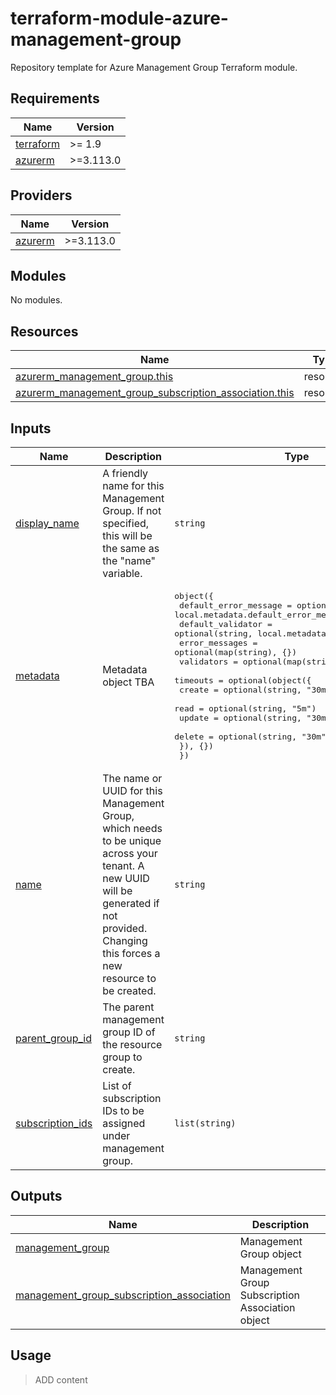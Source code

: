 # terraform-module-azure-management-group

Repository template for Azure Management Group Terraform module.

<!-- BEGIN_TF_DOCS -->
## Requirements

| Name | Version |
|------|---------|
| <a name="requirement_terraform"></a> [terraform](#requirement\_terraform) | >= 1.9 |
| <a name="requirement_azurerm"></a> [azurerm](#requirement\_azurerm) | >=3.113.0 |

## Providers

| Name | Version |
|------|---------|
| <a name="provider_azurerm"></a> [azurerm](#provider\_azurerm) | >=3.113.0 |

## Modules

No modules.

## Resources

| Name | Type |
|------|------|
| [azurerm_management_group.this](https://registry.terraform.io/providers/hashicorp/azurerm/latest/docs/resources/management_group) | resource |
| [azurerm_management_group_subscription_association.this](https://registry.terraform.io/providers/hashicorp/azurerm/latest/docs/resources/management_group_subscription_association) | resource |

## Inputs

| Name | Description | Type | Default | Required |
|------|-------------|------|---------|:--------:|
| <a name="input_display_name"></a> [display\_name](#input\_display\_name) | A friendly name for this Management Group. If not specified, this will be the same as the "name" variable. | `string` | `""` | no |
| <a name="input_metadata"></a> [metadata](#input\_metadata) | Metadata object TBA | <pre>object({<br>    default_error_message = optional(string, local.metadata.default_error_message)<br>    default_validator     = optional(string, local.metadata.default_validator)<br>    error_messages        = optional(map(string), {})<br>    validators            = optional(map(string), {})<br>    timeouts = optional(object({<br>      create = optional(string, "30m")<br>      read   = optional(string, "5m")<br>      update = optional(string, "30m")<br>      delete = optional(string, "30m")<br>    }), {})<br>  })</pre> | <pre>{<br>  "error_messages": {<br>    "timeouts": "Timeout object \"%s\" key must be defined as a one to three characters duration string and unit one letter suffix for minutes or hours, ie. 30m, 3h..."<br>  },<br>  "validators": {<br>    "timeouts": "^(\\d{1,3}[m,h])$"<br>  }<br>}</pre> | no |
| <a name="input_name"></a> [name](#input\_name) | The name or UUID for this Management Group, which needs to be unique across your tenant. A new UUID will be generated if not provided. Changing this forces a new resource to be created. | `string` | n/a | yes |
| <a name="input_parent_group_id"></a> [parent\_group\_id](#input\_parent\_group\_id) | The parent management group ID of the resource group to create. | `string` | `""` | no |
| <a name="input_subscription_ids"></a> [subscription\_ids](#input\_subscription\_ids) | List of subscription IDs to be assigned under management group. | `list(string)` | `[]` | no |

## Outputs

| Name | Description |
|------|-------------|
| <a name="output_management_group"></a> [management\_group](#output\_management\_group) | Management Group object |
| <a name="output_management_group_subscription_association"></a> [management\_group\_subscription\_association](#output\_management\_group\_subscription\_association) | Management Group Subscription Association object |
<!-- END_TF_DOCS -->

## Usage

> ADD content